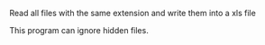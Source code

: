 Read all files with the same extension and write them into a xls file

This program can ignore hidden files.

